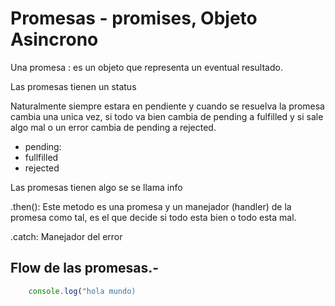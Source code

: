 # Promesas - promises, Objeto Asincrono
Una promesa : es un objeto que representa un eventual resultado.

Las promesas tienen un status 

Naturalmente siempre estara en pendiente y cuando se resuelva la promesa cambia una unica vez, si todo va bien cambia de pending a fulfilled y si sale algo mal o un error cambia de pending a rejected.

* pending:
* fullfilled
* rejected

Las promesas tienen algo se se llama info 


.then(): Este metodo es una promesa y un manejador (handler) de la promesa como tal, es el que decide si todo esta bien o todo esta mal. 

.catch: Manejador del error


## Flow de las promesas.-





```javascript
    console.log("hola mundo)
    
```

